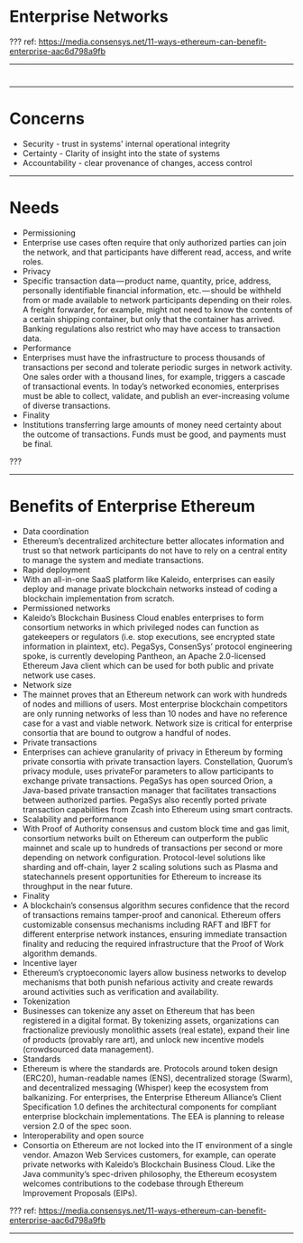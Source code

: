 # Enterprise Networks

???
ref: https://media.consensys.net/11-ways-ethereum-can-benefit-enterprise-aac6d798a9fb

---
# 

---
# Concerns

* Security - trust in systems' internal operational integrity
* Certainty - Clarity of insight into the state of systems
* Accountability - clear provenance of changes, access control

---
# Needs

* Permissioning
 * Enterprise use cases often require that only authorized parties can join the network, and that participants have different read, access, and write roles.
* Privacy
 * Specific transaction data — product name, quantity, price, address, personally identifiable financial information, etc. — should be withheld from or made available to network participants depending on their roles. A freight forwarder, for example, might not need to know the contents of a certain shipping container, but only that the container has arrived. Banking regulations also restrict who may have access to transaction data.
* Performance
 * Enterprises must have the infrastructure to process thousands of transactions per second and tolerate periodic surges in network activity. One sales order with a thousand lines, for example, triggers a cascade of transactional events. In today’s networked economies, enterprises must be able to collect, validate, and publish an ever-increasing volume of diverse transactions.
* Finality
 * Institutions transferring large amounts of money need certainty about the outcome of transactions. Funds must be good, and payments must be final.

???

---
# Benefits of Enterprise Ethereum

* Data coordination
 * Ethereum’s decentralized architecture better allocates information and trust so that network participants do not have to rely on a central entity to manage the system and mediate transactions.
* Rapid deployment
 * With an all-in-one SaaS platform like Kaleido, enterprises can easily deploy and manage private blockchain networks instead of coding a blockchain implementation from scratch.
* Permissioned networks
 * Kaleido’s Blockchain Business Cloud enables enterprises to form consortium networks in which privileged nodes can function as gatekeepers or regulators (i.e. stop executions, see encrypted state information in plaintext, etc). PegaSys, ConsenSys’ protocol engineering spoke, is currently developing Pantheon, an Apache 2.0-licensed Ethereum Java client which can be used for both public and private network use cases.
* Network size
 * The mainnet proves that an Ethereum network can work with hundreds of nodes and millions of users. Most enterprise blockchain competitors are only running networks of less than 10 nodes and have no reference case for a vast and viable network. Network size is critical for enterprise consortia that are bound to outgrow a handful of nodes.
* Private transactions
 * Enterprises can achieve granularity of privacy in Ethereum by forming private consortia with private transaction layers. Constellation, Quorum’s privacy module, uses privateFor parameters to allow participants to exchange private transactions. PegaSys has open sourced Orion, a Java-based private transaction manager that facilitates transactions between authorized parties. PegaSys also recently ported private transaction capabilities from Zcash into Ethereum using smart contracts.
* Scalability and performance
 * With Proof of Authority consensus and custom block time and gas limit, consortium networks built on Ethereum can outperform the public mainnet and scale up to hundreds of transactions per second or more depending on network configuration. Protocol-level solutions like sharding and off-chain, layer 2 scaling solutions such as Plasma and statechannels present opportunities for Ethereum to increase its throughput in the near future.
* Finality
 * A blockchain’s consensus algorithm secures confidence that the record of transactions remains tamper-proof and canonical. Ethereum offers customizable consensus mechanisms including RAFT and IBFT for different enterprise network instances, ensuring immediate transaction finality and reducing the required infrastructure that the Proof of Work algorithm demands.
* Incentive layer
 * Ethereum’s cryptoeconomic layers allow business networks to develop mechanisms that both punish nefarious activity and create rewards around activities such as verification and availability.
* Tokenization
 * Businesses can tokenize any asset on Ethereum that has been registered in a digital format. By tokenizing assets, organizations can fractionalize previously monolithic assets (real estate), expand their line of products (provably rare art), and unlock new incentive models (crowdsourced data management).
* Standards
 * Ethereum is where the standards are. Protocols around token design (ERC20), human-readable names (ENS), decentralized storage (Swarm), and decentralized messaging (Whisper) keep the ecosystem from balkanizing. For enterprises, the Enterprise Ethereum Alliance’s Client Specification 1.0 defines the architectural components for compliant enterprise blockchain implementations. The EEA is planning to release version 2.0 of the spec soon.
* Interoperability and open source
 * Consortia on Ethereum are not locked into the IT environment of a single vendor. Amazon Web Services customers, for example, can operate private networks with Kaleido’s Blockchain Business Cloud. Like the Java community’s spec-driven philosophy, the Ethereum ecosystem welcomes contributions to the codebase through Ethereum Improvement Proposals (EIPs).

???
ref: https://media.consensys.net/11-ways-ethereum-can-benefit-enterprise-aac6d798a9fb

---
# 
